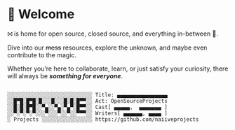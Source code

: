 # 👋 Welcome

⨝ is home for open source, closed source, and everything in-between 🤔.

Dive into our ~~mess~~ resources, explore the unknown, and maybe even contribute to the magic.

Whether you’re here to collaborate, learn, or just satisfy your curiosity, there will always be ***something for everyone***.

<pre><code>
░░░░░░░░░░░░░░░░░░░░░░░░░░░ Title: ▄▄▄▄▄▄▄▄▄▄▄▄▄▄▄▄
░░█▀█░█▀█░█░░░█░░░█░█░█▀▀░░ Act: OpenSourceProjects
░░█░█░█▀█░░▀▄░░▀▄░▀▄▀░█▀▀░░ Cast[ ▄▄▄▄▄,  ▄▄▄▄▄▄▄ ]
░░▀░▀░▀░▀░░░▀░░░▀░░▀░░▀▀▀░░ Writers[ ▄▄▄▄▄▄, ▄▄▄▄ ]
░ Projects ░░░░░░░░░░░░░░░░ https://github.com/naiiveprojects
  
</code></pre>

<!-- 
hmmhmm https://dev.to/naiive - https://naiive.itch.io 
-->
